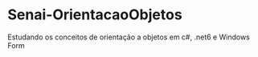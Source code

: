 # Senai-OrientacaoObjetos
Estudando os conceitos de orientação a objetos em c#,  .net6 e Windows Form
